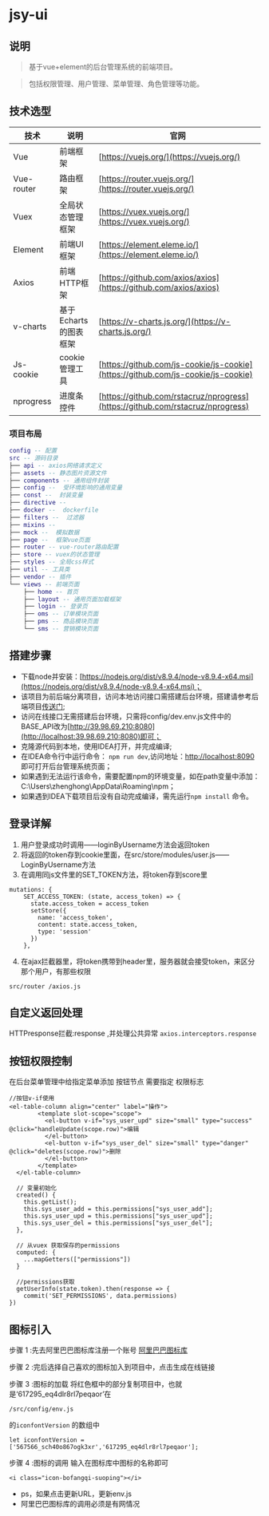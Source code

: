 # jsy-ui

## 说明

> 基于vue+element的后台管理系统的前端项目。

> 包括权限管理、用户管理、菜单管理、角色管理等功能。


## 技术选型

技术 | 说明 | 官网
----|----|----
Vue | 前端框架 | [https://vuejs.org/](https://vuejs.org/)
Vue-router | 路由框架 | [https://router.vuejs.org/](https://router.vuejs.org/)
Vuex | 全局状态管理框架 | [https://vuex.vuejs.org/](https://vuex.vuejs.org/)
Element | 前端UI框架 | [https://element.eleme.io/](https://element.eleme.io/)
Axios | 前端HTTP框架 | [https://github.com/axios/axios](https://github.com/axios/axios)
v-charts | 基于Echarts的图表框架 | [https://v-charts.js.org/](https://v-charts.js.org/)
Js-cookie | cookie管理工具 | [https://github.com/js-cookie/js-cookie](https://github.com/js-cookie/js-cookie)
nprogress | 进度条控件 | [https://github.com/rstacruz/nprogress](https://github.com/rstacruz/nprogress)

### 项目布局

``` lua
config -- 配置
src -- 源码目录
├── api -- axios网络请求定义
├── assets -- 静态图片资源文件
├── components -- 通用组件封装
├── config --  受环境影响的通用变量
├── const --  封装变量
├── directive --  
├── docker --  dockerfile
├── filters --  过滤器
├── mixins --  
├── mock --  模拟数据
├── page --  框架vue页面
├── router -- vue-router路由配置
├── store -- vuex的状态管理
├── styles -- 全局css样式
├── util -- 工具类
├── vendor -- 插件
└── views -- 前端页面
    ├── home -- 首页
    ├── layout -- 通用页面加载框架
    ├── login -- 登录页
    ├── oms -- 订单模块页面
    ├── pms -- 商品模块页面
    └── sms -- 营销模块页面
```

## 搭建步骤

- 下载node并安装：[https://nodejs.org/dist/v8.9.4/node-v8.9.4-x64.msi](https://nodejs.org/dist/v8.9.4/node-v8.9.4-x64.msi)；
- 该项目为前后端分离项目，访问本地访问接口需搭建后台环境，搭建请参考后端项目[传送门](https://github.com/macrozheng/mall);
- 访问在线接口无需搭建后台环境，只需将config/dev.env.js文件中的BASE_API改为[http://39.98.69.210:8080](http://localhost:39.98.69.210:8080)即可；
- 克隆源代码到本地，使用IDEA打开，并完成编译;
- 在IDEA命令行中运行命令： `npm run dev`,访问地址：[http://localhost:8090](http://localhost:8090) 即可打开后台管理系统页面；
- 如果遇到无法运行该命令，需要配置npm的环境变量，如在path变量中添加：C:\Users\zhenghong\AppData\Roaming\npm；
- 如果遇到IDEA下载项目后没有自动完成编译，需先运行`npm install` 命令。


## 登录详解

1. 用户登录成功时调用——loginByUsername方法会返回token
2. 将返回的token存到cookie里面，在src/store/modules/user.js——LoginByUsername方法
3. 在调用同js文件里的SET_TOKEN方法，将token存到score里
```
mutations: {
    SET_ACCESS_TOKEN: (state, access_token) => {
      state.access_token = access_token
      setStore({
        name: 'access_token',
        content: state.access_token,
        type: 'session'
      })
    },
```
4. 在ajax拦截器里，将token携带到header里，服务器就会接受token，来区分那个用户，有那些权限

  `src/router /axios.js`


## 自定义返回处理
HTTPresponse拦截:response ,并处理公共异常
 `axios.interceptors.response` 

## 按钮权限控制

在后台菜单管理中给指定菜单添加 按钮节点 需要指定 权限标志

```
//按钮v-if使用
<el-table-column align="center" label="操作">
        <template slot-scope="scope">
          <el-button v-if="sys_user_upd" size="small" type="success" @click="handleUpdate(scope.row)">编辑
          </el-button>
          <el-button v-if="sys_user_del" size="small" type="danger" @click="deletes(scope.row)">删除
          </el-button>
        </template>
  </el-table-column>
  
  // 变量初始化
  created() {
    this.getList();
    this.sys_user_add = this.permissions["sys_user_add"];
    this.sys_user_upd = this.permissions["sys_user_upd"];
    this.sys_user_del = this.permissions["sys_user_del"];
  },
  
  // 从vuex 获取保存的permissions
  computed: {
    ...mapGetters(["permissions"])
  }
  
  //permissions获取
  getUserInfo(state.token).then(response => {
    commit('SET_PERMISSIONS', data.permissions)
})

```

## 图标引入

步骤 1 :先去阿里巴巴图标库注册一个账号
[阿里巴巴图标库](https://www.iconfont.cn/)

步骤 2 :完后选择自己喜欢的图标加入到项目中，点击生成在线链接  

步骤 3 :图标的加载
将红色框中的部分复制项目中，也就是‘617295_eq4dlr8rl7peqaor’在

`/src/config/env.js`

的`iconfontVersion` 的数组中

`let iconfontVersion = ['567566_sch40o867ogk3xr','617295_eq4dlr8rl7peqaor'];`


步骤 4 :图标的调用
输入在图标库中图标的名称即可

`<i class="icon-bofangqi-suoping"></i>`
- ps，如果点击更新URL，更新env.js
- 阿里巴巴图标库的调用必须是有网情况

